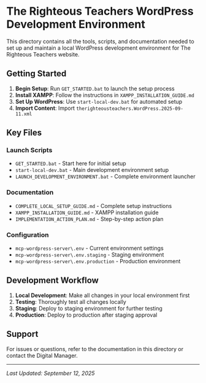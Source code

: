# The Righteous Teachers WordPress Development Environment

This directory contains all the tools, scripts, and documentation needed to set up and maintain a local WordPress development environment for The Righteous Teachers website.

## Getting Started

1. **Begin Setup**: Run `GET_STARTED.bat` to launch the setup process
2. **Install XAMPP**: Follow the instructions in `XAMPP_INSTALLATION_GUIDE.md`
3. **Set Up WordPress**: Use `start-local-dev.bat` for automated setup
4. **Import Content**: Import `therighteousteachers.WordPress.2025-09-11.xml`

## Key Files

### Launch Scripts
- `GET_STARTED.bat` - Start here for initial setup
- `start-local-dev.bat` - Main development environment setup
- `LAUNCH_DEVELOPMENT_ENVIRONMENT.bat` - Complete environment launcher

### Documentation
- `COMPLETE_LOCAL_SETUP_GUIDE.md` - Complete setup instructions
- `XAMPP_INSTALLATION_GUIDE.md` - XAMPP installation guide
- `IMPLEMENTATION_ACTION_PLAN.md` - Step-by-step action plan

### Configuration
- `mcp-wordpress-server\.env` - Current environment settings
- `mcp-wordpress-server\.env.staging` - Staging environment
- `mcp-wordpress-server\.env.production` - Production environment

## Development Workflow

1. **Local Development**: Make all changes in your local environment first
2. **Testing**: Thoroughly test all changes locally
3. **Staging**: Deploy to staging environment for further testing
4. **Production**: Deploy to production after staging approval

## Support

For issues or questions, refer to the documentation in this directory or contact the Digital Manager.

---
*Last Updated: September 12, 2025*